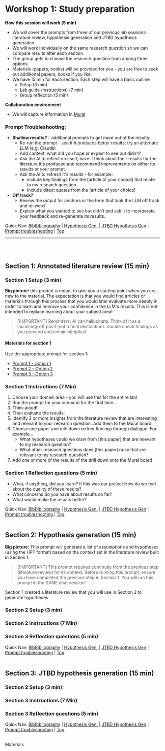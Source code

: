 
<a id="top"></a>
# Workshop 1:  Study preparation
 

**How this session will work  (5 min)**
- We will cover the prompts from three of our previous lab sessions:  literature review, hypothesis generation and JTBD hypothesis generation.  
- We will work individually on the same research question so we can compare results after each section
- The group gets to choose the research question from among three options.  
- Materials (papers, books) will be provided for you - you are free to seek out additional papers, books if you like.
- We have 15 min for each section.  Each step will have a  basic outline
  - Setup (3 min)
  - Lab guide (instructions) (7 min)
  - Group reflection (5 min)  
  
   

**Collaboration environment**  
- We will capture information in [Mural](https://app.mural.co/t/customerdrivenengineering9401/m/customerdrivenengineering9401/1742226675471/baf7a8942174198f3428c3572512c56e6b1144f2?sender=ude733ec3e37feb743ac63134)  
 

### Prompt Troubleshooting: <a id="ts"> </a>
- **Shallow results?** - additional prompts to get more out of the results:
  - Re-run the prompt - see if it produces better results; try an alternate LLM (e.g. Claude)
  - Add context:  what did you hope or expect to see but didn't?
  - Ask the AI to reflect on itself; have it think about their results for the literature it's produced and recommend improvements on either its results or your prompt.  
  - Ask the AI to refresh it's results - for example:
    - include key findings from the [article of your choice] that relate to my research question.
    - Include direct quotes from the [article of your choice]
- **Off track?**  
  - Review the output for anchors or the term that took the LLM off track and re-word
  - Explain what you wanted to see but didn’t and ask it to incorporate your feedback and re-generate its results.

 
Quick Nav:  [BibBibliography](#section1.1) | [Hypothesis Gen.](#section1.2) | [JTBD Hypothesis Gen](#section1.3) | [Prompt troubleshooting](#ts) | [Top](#top)

___
<br><br>

## <a id="section1.1"></a>Section 1:  Annotated literature review (15 min)

### Section 1 Setup (3 min)    
**Big picture:**  this prompt is meant to give you a starting point when you are new to the material.  The expectation is that you would find articles or materials through this process that you would later evaluate more deeply in order to learn and improve your confidence in the LLM's results.  This is not intended to replace learning about your subject area!

>[!IMPORTANT] Reminders:  AI can hallucinate.  Think of it as a launching-off point (not a final destination).  Double check findings as you proceed and remain skeptical.  

#### Materials for section 1 ####
Use the appropriate prompt for section 1:  
- [Prompt 1 - Option 1](https://google.com{:target="blank"})   
- [Prompt 2 - Option 2](https://google.com)  
- [Prompt 3 - Option 3](https://google.com)  

### Section 1 Instructions (7 Min)  

1.  Choose your domain area - you will use this for the entire lab!   
2.  Run the prompt for your scenario for the first time…
3.  Think aloud!
4.  Then evaluate the results:  
5.  Identify 2 or more insights from the literature review that are interesting and relevant to your research question. Add them to the Mural board!
6.  Choose one paper and drill down on key findings through dialogue.  For example…
    - What hypotheses could we draw from [this paper] that are relevant to my research question?
    - What other research questions does [this paper] raise that are relevant to my research question? 
1.  Add one or more of the results of the drill down onto the Mural board  

### Section 1 Reflection questions (5 min)  
- What, if anything, did you learn?
If this was our project How do we feel about the quality of these results?
- What concerns do you have about results so far?
- What would make the results better?

Quick Nav:  [BibBibliography](#section1.1) | [Hypothesis Gen.](#section1.2) | [JTBD Hypothesis Gen](#section1.3) | [Prompt troubleshooting](#ts) | [Top](#top)
<br><br>










## <a id="section1.2"></a> Section 2:  Hypothesis generation (15 min)

**Big picture:** This prompt will generate a list of assumptions and hypotheses (using the HPF format) based on the context set in the literature review built in <a id="section1.1"> Section 1</a>.  

>[!IMPORTANT] This prompt requires continuity from the previous step (literature review) for its context. Before running this prompt, ensure you have completed the previous step in Section 1.  You will run this prompt in the SAME chat session!


Section 1 created a literature review that you will use in Section 2 to generate hypotheses.  
 
 

### Section 2 Setup (3 min)  





### Section 2 Instructions (7 Min)  





### Section 3 Reflection questions (5 min)  







Quick Nav:  [BibBibliography](#section1.1) | [Hypothesis Gen.](#section1.2) | [JTBD Hypothesis Gen](#section1.3) | [Prompt troubleshooting](#ts) | [Top](#top)
<br><br>










## <a id="section1.3"></a>Section 3:  JTBD hypothesis generation (15 min)







### Section 2 Setup (3 min): 







### Section 3 Instructions (7 Min)  







### Section 3 Reflection questions (5 min)










Quick Nav:  [BibBibliography](#section1.1) | [Hypothesis Gen.](#section1.2) | [JTBD Hypothesis Gen](#section1.3) | [Prompt troubleshooting](#ts) | [Top](#top)
<br><br>



Materials 
